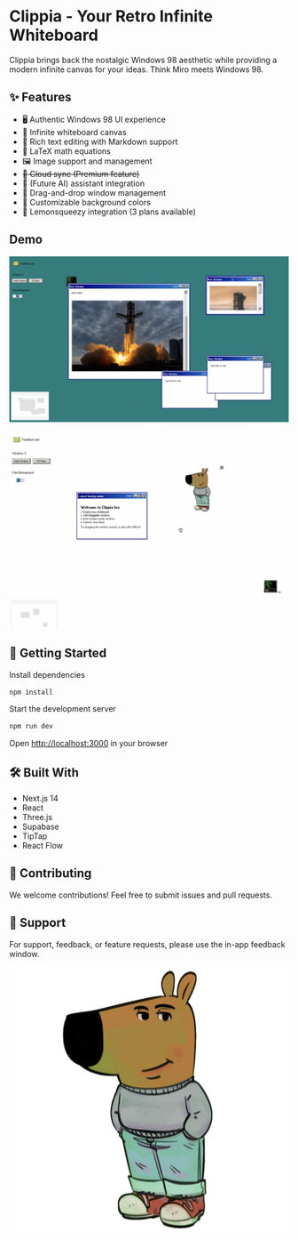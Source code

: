 # Clippia - Your Retro Infinite Whiteboard

Clippia brings back the nostalgic Windows 98 aesthetic while providing a modern infinite canvas for your ideas. Think Miro meets Windows 98.


## ✨ Features

- 🖥️ Authentic Windows 98 UI experience
- 🎨 Infinite whiteboard canvas
- 📝 Rich text editing with Markdown support
- 🔢 LaTeX math equations
- 🖼️ Image support and management
- ~~💾 Cloud sync (Premium feature)~~
- 🤖 (Future AI) assistant integration
- 🎯 Drag-and-drop window management
- 🌈 Customizable background colors
- 🍋 Lemonsqueezy integration (3 plans available)

## Demo

![Clippia Demo](public/1.png)

![Clippia Demo](public/2.png)

## 🚀 Getting Started

Install dependencies
```bash
npm install
```

Start the development server
```bash
npm run dev
```

Open [http://localhost:3000](http://localhost:3000) in your browser

## 🛠️ Built With

- Next.js 14
- React
- Three.js
- Supabase
- TipTap
- React Flow

## 🤝 Contributing

We welcome contributions! Feel free to submit issues and pull requests.

## 🌟 Support

For support, feedback, or feature requests, please use the in-app feedback window.

![Clippia Demo](public/memes/welcome_meme.png)

